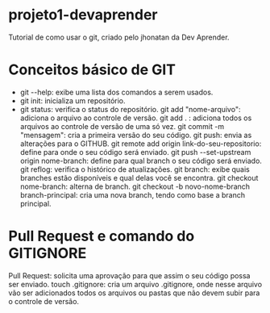 # projeto1-devaprender
Tutorial de como usar o git, criado pelo jhonatan da Dev Aprender.

# Conceitos básico de GIT
- git --help: exibe uma lista dos comandos a serem usados.
- git init: inicializa um repositório.
- git status: verifica o status do repositório.
git add "nome-arquivo": adiciona o arquivo ao controle de versão.
git add . : adiciona todos os arquivos ao controle de versão de uma só vez.
git commit -m "mensagem": cria a primeira versão do seu código.
git push: envia as alterações para o GITHUB.
git remote add origin link-do-seu-repositorio: define para onde o seu código será enviado.
git push --set-upstream origin nome-branch: define para qual branch o seu código será enviado.
git reflog: verifica o histórico de atualizações.
git branch: exibe quais branches estão disponíveis e qual delas você se encontra.
git checkout nome-branch: alterna de branch.
git checkout -b novo-nome-branch branch-principal: cria uma nova branch, tendo como base a branch principal.

# Pull Request e comando do GITIGNORE
Pull Request: solicita uma aprovação para que assim o seu código possa ser enviado.
touch .gitignore: cria um arquivo .gitignore, onde nesse arquivo vão ser adicionados todos os arquivos ou pastas que não devem subir para o controle de versão.
